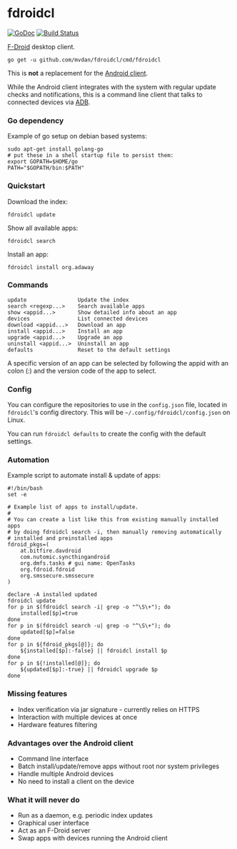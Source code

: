 # fdroidcl

[![GoDoc](https://godoc.org/github.com/mvdan/fdroidcl?status.svg)](https://godoc.org/github.com/mvdan/fdroidcl)
[![Build Status](https://travis-ci.org/mvdan/fdroidcl.svg?branch=master)](https://travis-ci.org/mvdan/fdroidcl)

[F-Droid](https://f-droid.org/) desktop client.

	go get -u github.com/mvdan/fdroidcl/cmd/fdroidcl

This is **not** a replacement for the [Android client](https://gitlab.com/fdroid/fdroidclient).

While the Android client integrates with the system with regular update checks
and notifications, this is a command line client that talks to connected
devices via [ADB](https://developer.android.com/tools/help/adb.html).

### Go dependency

Example of go setup on debian based systems:

    sudo apt-get install golang-go
    # put these in a shell startup file to persist them:
    export GOPATH=$HOME/go
    PATH="$GOPATH/bin:$PATH"

### Quickstart

Download the index:

	fdroidcl update

Show all available apps:

	fdroidcl search

Install an app:

	fdroidcl install org.adaway

### Commands

	update                Update the index
	search <regexp...>    Search available apps
	show <appid...>       Show detailed info about an app
	devices               List connected devices
	download <appid...>   Download an app
	install <appid...>    Install an app
	upgrade <appid...>    Upgrade an app
	uninstall <appid...>  Uninstall an app
	defaults              Reset to the default settings

  A specific version of an app can be selected by following the appid with an colon (:) and the version code of the app to select.

### Config

You can configure the repositories to use in the `config.json` file,
located in `fdroidcl`'s config directory. This will be
`~/.config/fdroidcl/config.json` on Linux.

You can run `fdroidcl defaults` to create the config with the default
settings.

### Automation

Example script to automate install & update of apps:

    #!/bin/bash
    set -e

    # Example list of apps to install/update.
    #
    # You can create a list like this from existing manually installed apps
    # by doing fdroidcl search -i, then manually removing automatically
    # installed and preinstalled apps
    fdroid_pkgs=(
        at.bitfire.davdroid
        com.nutomic.syncthingandroid
        org.dmfs.tasks # gui name: OpenTasks
        org.fdroid.fdroid
        org.smssecure.smssecure
    )

    declare -A installed updated
    fdroidcl update
    for p in $(fdroidcl search -i| grep -o "^\S\+"); do
        installed[$p]=true
    done
    for p in $(fdroidcl search -u| grep -o "^\S\+"); do
        updated[$p]=false
    done
    for p in ${fdroid_pkgs[@]}; do
        ${installed[$p]:-false} || fdroidcl install $p
    done
    for p in ${!installed[@]}; do
        ${updated[$p]:-true} || fdroidcl upgrade $p
    done


### Missing features

 * Index verification via jar signature - currently relies on HTTPS
 * Interaction with multiple devices at once
 * Hardware features filtering

### Advantages over the Android client

 * Command line interface
 * Batch install/update/remove apps without root nor system privileges
 * Handle multiple Android devices
 * No need to install a client on the device

### What it will never do

 * Run as a daemon, e.g. periodic index updates
 * Graphical user interface
 * Act as an F-Droid server
 * Swap apps with devices running the Android client
